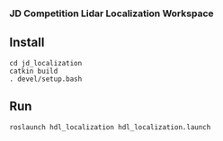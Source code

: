 ### JD Competition Lidar Localization Workspace

## Install
```
cd jd_localization
catkin build
. devel/setup.bash
```

## Run
```
roslaunch hdl_localization hdl_localization.launch
```
